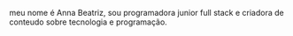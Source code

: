 <p> meu nome é Anna Beatriz, sou programadora junior full stack e criadora de conteudo sobre tecnologia e programação. </p>